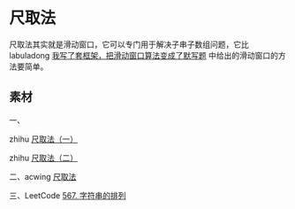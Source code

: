 # 尺取法

尺取法其实就是滑动窗口，它可以专门用于解决子串子数组问题，它比 labuladong [我写了套框架，把滑动窗口算法变成了默写题](https://mp.weixin.qq.com/s/ioKXTMZufDECBUwRRp3zaA) 中给出的滑动窗口的方法要简单。

## 素材

一、

zhihu [尺取法（一）](https://zhuanlan.zhihu.com/p/31425915)

zhihu [尺取法（二）](https://zhuanlan.zhihu.com/p/31427570)

二、acwing [尺取法](https://www.acwing.com/blog/content/4409/)

三、LeetCode [567. 字符串的排列](https://leetcode-cn.com/problems/permutation-in-string/)  